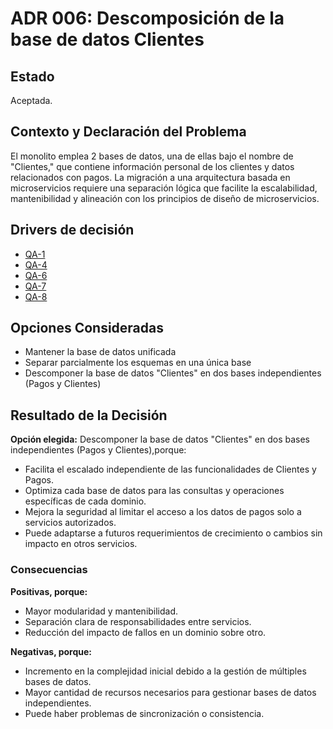 # ADR 006: Descomposición de la base de datos Clientes

## Estado
Aceptada.

## Contexto y Declaración del Problema  
El monolito emplea 2 bases de datos, una de ellas bajo el nombre de "Clientes," que contiene información personal de los clientes y datos relacionados con pagos. La migración a una arquitectura basada en microservicios requiere una separación lógica que facilite la escalabilidad, mantenibilidad y alineación con los principios de diseño de microservicios.

## Drivers de decisión  
* [QA-1](https://github.com/JuanX-M/TPE-Grupo9/blob/development/docs/requirements/quality-attribute-rqmts.md#q-1)
* [QA-4](https://github.com/JuanX-M/TPE-Grupo9/blob/development/docs/requirements/quality-attribute-rqmts.md#q-4)
* [QA-6](https://github.com/JuanX-M/TPE-Grupo9/blob/development/docs/requirements/quality-attribute-rqmts.md#q-6)
* [QA-7](https://github.com/JuanX-M/TPE-Grupo9/blob/development/docs/requirements/quality-attribute-rqmts.md#q-7)
* [QA-8](https://github.com/JuanX-M/TPE-Grupo9/blob/development/docs/requirements/quality-attribute-rqmts.md#q-8)

## Opciones Consideradas  
* Mantener la base de datos unificada
* Separar parcialmente los esquemas en una única base
* Descomponer la base de datos "Clientes" en dos bases independientes (Pagos y Clientes)

## Resultado de la Decisión 
**Opción elegida:** Descomponer la base de datos "Clientes" en dos bases independientes (Pagos y Clientes),porque:
* Facilita el escalado independiente de las funcionalidades de Clientes y Pagos.
* Optimiza cada base de datos para las consultas y operaciones específicas de cada dominio.
* Mejora la seguridad al limitar el acceso a los datos de pagos solo a servicios autorizados.
* Puede adaptarse a futuros requerimientos de crecimiento o cambios sin impacto en otros servicios.

### Consecuencias  
**Positivas, porque:**  
* Mayor modularidad y mantenibilidad.
* Separación clara de responsabilidades entre servicios.
* Reducción del impacto de fallos en un dominio sobre otro.

**Negativas, porque:**  
* Incremento en la complejidad inicial debido a la gestión de múltiples bases de datos.
* Mayor cantidad de recursos necesarios para gestionar bases de datos independientes.
* Puede haber problemas de sincronización o consistencia.
